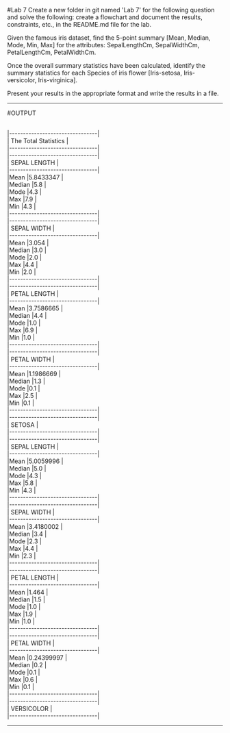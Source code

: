 #Lab 7
Create a new folder in git named 'Lab 7' for the following question and solve the following: create a flowchart and document the results, constraints, etc., in the README.md file for the lab.

Given the famous iris dataset, find the 5-point summary [Mean, Median, Mode, Min, Max] for the attributes: SepalLengthCm, SepalWidthCm, PetalLengthCm, PetalWidthCm.

Once the overall summary statistics have been calculated, identify the summary statistics for each Species of iris flower [Iris-setosa, Iris-versicolor, Iris-virginica].

Present your results in the appropriate format and write the results in a file.

********************************************************************************************************************************************
#OUTPUT

<br> |--------------------------------|
<br> | The Total Statistics |
<br> |--------------------------------|
<br> |--------------------------------|
<br> | SEPAL LENGTH |
<br> |--------------------------------|
<br> |Mean |5.8433347 |
<br> |Median |5.8 |
<br> |Mode |4.3 |
<br> |Max |7.9 |
<br> |Min |4.3 |
<br> |--------------------------------|
<br> |--------------------------------|
<br> | SEPAL WIDTH |
<br> |--------------------------------|
<br> |Mean |3.054 |
<br> |Median |3.0 |
<br> |Mode |2.0 |
<br> |Max |4.4 |
<br> |Min |2.0 |
<br> |--------------------------------|
<br> |--------------------------------|
<br> | PETAL LENGTH |
<br> |--------------------------------|
<br> |Mean |3.7586665 |
<br> |Median |4.4 |
<br> |Mode |1.0 |
<br> |Max |6.9 |
<br> |Min |1.0 |
<br> |--------------------------------|
<br> |--------------------------------|
<br> | PETAL WIDTH |
<br> |--------------------------------|
<br> |Mean |1.1986669 |
<br> |Median |1.3 |
<br> |Mode |0.1 |
<br> |Max |2.5 |
<br> |Min |0.1 |
<br> |--------------------------------|
<br> |--------------------------------|
<br> | SETOSA |
<br> |--------------------------------|
<br> |--------------------------------|
<br> | SEPAL LENGTH |
<br> |--------------------------------|
<br> |Mean |5.0059996 |
<br> |Median |5.0 |
<br> |Mode |4.3 |
<br> |Max |5.8 |
<br> |Min |4.3 |
<br> |--------------------------------|
<br> |--------------------------------|
<br> | SEPAL WIDTH |
<br> |--------------------------------|
<br> |Mean |3.4180002 |
<br> |Median |3.4 |
<br> |Mode |2.3 |
<br> |Max |4.4 |
<br> |Min |2.3 |
<br> |--------------------------------|
<br> |--------------------------------|
<br> | PETAL LENGTH |
<br> |--------------------------------|
<br> |Mean |1.464 |
<br> |Median |1.5 |
<br> |Mode |1.0 |
<br> |Max |1.9 |
<br> |Min |1.0 |
<br> |--------------------------------|
<br> |--------------------------------|
<br> | PETAL WIDTH |
<br> |--------------------------------|
<br> |Mean |0.24399997 |
<br> |Median |0.2 |
<br> |Mode |0.1 |
<br> |Max |0.6 |
<br> |Min |0.1 |
<br> |--------------------------------|
<br> |--------------------------------|
<br> | VERSICOLOR |
<br> |--------------------------------|

*****************************************************************************************************************************************


